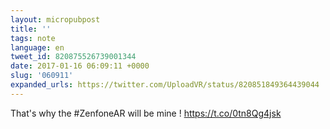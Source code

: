 ```yaml
---
layout: micropubpost
title: ''
tags: note
language: en
tweet_id: 820875526739001344
date: 2017-01-16 06:09:11 +0000
slug: '060911'
expanded_urls: https://twitter.com/UploadVR/status/820851849364439044
---
```

That's why the #ZenfoneAR will be mine ! https://t.co/0tn8Qg4jsk

